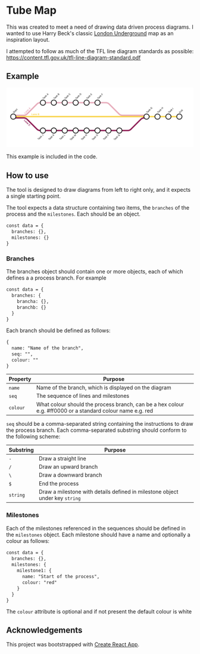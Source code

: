 # Tube Map

This was created to meet a need of drawing data driven process diagrams.  I wanted to use Harry Beck's classic [London Underground](https://tfl.gov.uk/corporate/about-tfl/culture-and-heritage/art-and-design/harry-becks-tube-map) map as an inspiration layout.

I attempted to follow as much of the TFL line diagram standards as possible: https://content.tfl.gov.uk/tfl-line-diagram-standard.pdf

## Example

![Example process](images/example_map.png)

This example is included in the code.

## How to use

The tool is designed to draw diagrams from left to right only, and it expects a single starting point.

The tool expects a data structure containing two items, the `branches` of the process and the `milestones`.  Each should be an object. 

```{js}
const data = {
  branches: {},
  milestones: {}
}
```

### Branches

The branches object should contain one or more objects, each of which defines a a process branch.  For example

```{js}
const data = {
  branches: {
    brancha: {},
    branchb: {}
  }
}
```

Each branch should be defined as follows:

```{js}
{
  name: "Name of the branch",
  seq: "",
  colour: ""
}
```

| Property | Purpose |
|--|--|
|`name`| Name of the branch, which is displayed on the diagram|
|`seq`| The sequence of lines and milestones|
|`colour`| What colour should the process branch, can be a hex colour e.g. #ff0000 or a standard colour name e.g. red|

`seq` should be a comma-separated string containing the instructions to draw the process branch.  Each comma-separated substring should conform to the following scheme:

|Substring|Purpose|
|--|--|
|`-`|Draw a straight line|
|`/`|Draw an upward branch|
|`\`|Draw a downward branch|
|`$`|End the process|
|`string`|Draw a milestone with details defined in milestone object under key `string`|

### Milestones

Each of the milestones referenced in the sequences should be defined in the `milestones` object.  Each milestone should have a name and optionally a colour as follows:

```{js}
const data = {
  branches: {},
  milestones: {
    milestone1: {
      name: "Start of the process",
      colour: "red"
    }
  }
}
```

The `colour` attribute is optional and if not present the default colour is white

## Acknowledgements 

This project was bootstrapped with [Create React App](https://github.com/facebook/create-react-app).